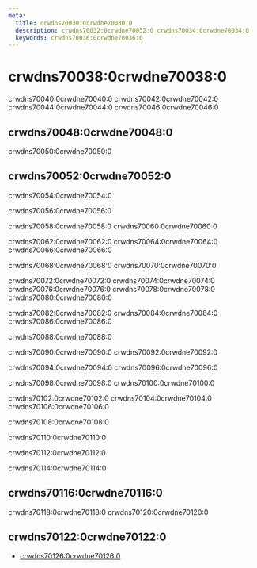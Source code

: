 ```yaml
---
meta:
  title: crwdns70030:0crwdne70030:0
  description: crwdns70032:0crwdne70032:0 crwdns70034:0crwdne70034:0
  keywords: crwdns70036:0crwdne70036:0
---
```


# crwdns70038:0crwdne70038:0
crwdns70040:0crwdne70040:0 crwdns70042:0crwdne70042:0 crwdns70044:0crwdne70044:0 crwdns70046:0crwdne70046:0

<entry-ad />

## crwdns70048:0crwdne70048:0
crwdns70050:0crwdne70050:0 <usage name="v-alert" />

## crwdns70052:0crwdne70052:0
crwdns70054:0crwdne70054:0

  crwdns70056:0crwdne70056:0

  crwdns70058:0crwdne70058:0 crwdns70060:0crwdne70060:0 <example file="v-alert/prop-border" />

  crwdns70062:0crwdne70062:0 crwdns70064:0crwdne70064:0 crwdns70066:0crwdne70066:0 <example file="v-alert/prop-colored-border" />

  crwdns70068:0crwdne70068:0 crwdns70070:0crwdne70070:0 <example file="v-alert/prop-dense" />

  crwdns70072:0crwdne70072:0 crwdns70074:0crwdne70074:0 crwdns70076:0crwdne70076:0 crwdns70078:0crwdne70078:0 crwdns70080:0crwdne70080:0 <example file="v-alert/prop-dismissible" />

  crwdns70082:0crwdne70082:0 crwdns70084:0crwdne70084:0 crwdns70086:0crwdne70086:0 <example file="v-alert/prop-icon" />

  crwdns70088:0crwdne70088:0 <example file="v-alert/prop-outlined" />

  crwdns70090:0crwdne70090:0 crwdns70092:0crwdne70092:0 <example file="v-alert/prop-prominent" />

  crwdns70094:0crwdne70094:0 crwdns70096:0crwdne70096:0 <example file="v-alert/prop-text" />

  crwdns70098:0crwdne70098:0 crwdns70100:0crwdne70100:0 <example file="v-alert/prop-transition" />

  crwdns70102:0crwdne70102:0 crwdns70104:0crwdne70104:0 crwdns70106:0crwdne70106:0 <example file="v-alert/prop-type" />

  crwdns70108:0crwdne70108:0

  crwdns70110:0crwdne70110:0

  crwdns70112:0crwdne70112:0

  crwdns70114:0crwdne70114:0 <example file="v-alert/misc-twitter" />

## crwdns70116:0crwdne70116:0
crwdns70118:0crwdne70118:0 crwdns70120:0crwdne70120:0

## crwdns70122:0crwdne70122:0
  - [crwdns70126:0crwdne70126:0](crwdns70124:0crwdne70124:0)

<doc-footer />
